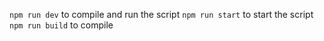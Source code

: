 `npm run dev` to compile and run the script
`npm run start` to start the script
`npm run build` to compile